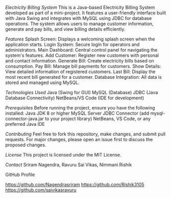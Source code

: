 *Electricity Billing System*
This is a Java-based Electricity Billing System developed as part of a mini-project. It features a user-friendly interface built with Java Swing and integrates with MySQL using JDBC for database operations. The system allows users to manage customer information, generate and pay bills, and view billing details efficiently.

*Features* 
Splash Screen: Displays a welcoming splash screen when the application starts.
Login System: Secure login for operators and administrators.
Main Dashboard: Central control panel for navigating the system's features.
Add Customer: Register new customers with personal and contact information.
Generate Bill: Create electricity bills based on consumption.
Pay Bill: Manage bill payments for customers.
Show Details: View detailed information of registered customers.
Last Bill: Display the most recent bill generated for a customer.
Database Integration: All data is stored and managed using MySQL.

*Technologies Used*
Java (Swing for GUI)
MySQL (Database)
JDBC (Java Database Connectivity)
NetBeans/VS Code (IDE for development)

*Prerequisites*
Before running the project, ensure you have the following installed:
Java JDK 8 or higher
MySQL Server
JDBC Connector (add mysql-connector-java.jar to your project library)
NetBeans, VS Code, or any preferred Java IDE

*Contributing*
Feel free to fork this repository, make changes, and submit pull requests. For major changes, please open an issue first to discuss the proposed changes.

*License*
This project is licensed under the MIT License.

*Contact*
Sriram Nagendra,
Ravuru Sai Vikas,
Nimmani Rishik

GitHub Profile

https://github.com/Nagendrasriram
https://github.com/Rishik3105
https://github.com/saivikasravuru
